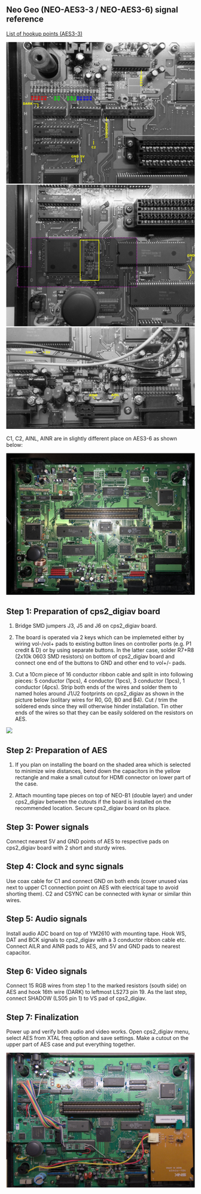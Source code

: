 Neo Geo (NEO-AES3-3 / NEO-AES3-6) signal reference
--------------------------

[List of hookup points (AES3-3)](./aes3-3_hookup_points.txt)

![](aes3-3_hookup_points.jpg)
![](aes3-3_hookup_points2.jpg)
![](aes3-3_hookup_points3.jpg)

C1, C2, AINL, AINR are in slightly different place on AES3-6 as shown below:

![](aes3-6_hookup_points.jpg)

Step 1: Preparation of cps2_digiav board
--------------------------

1. Bridge SMD jumpers J3, J5 and J6 on cps2_digiav board.

2. The board is operated via 2 keys which can be implemeted either by wiring vol-/vol+ pads to existing button lines on controller ports (e.g. P1 credit & D) or by using separate buttons. In the latter case, solder R7+R8 (2x10k 0603 SMD resistors) on bottom of cps2_digiav board and connect one end of the buttons to GND and other end to vol+/- pads.

3. Cut a 10cm piece of 16 conductor ribbon cable and split in into following pieces: 5 conductor (1pcs), 4 conductor (1pcs), 3 conductor (1pcs), 1 conductor (4pcs). Strip both ends of the wires and solder them to named holes around J1/J2 footprints on cps2_digiav as shown in the picture below (solitary wires for R0, G0, B0 and B4). Cut / trim the soldered ends since they will otherwise hinder installation. Tin other ends of the wires so that they can be easily soldered on the resistors on AES.

![](mv1c_rdac_hookup.jpg)


Step 2: Preparation of AES
--------------------------

1. If you plan on installing the board on the shaded area which is selected to minimize wire distances, bend down the capacitors in the yellow rectangle and make a small cutout for HDMI connector on lower part of the case.

2. Attach mounting tape pieces on top of NEO-B1 (double layer) and under cps2_digiav between the cutouts if the board is installed on the recommended location. Secure cps2_digiav board on its place.


Step 3: Power signals
--------------------------

Connect nearest 5V and GND points of AES to respective pads on cps2_digiav board with 2 short and sturdy wires.


Step 4: Clock and sync signals
--------------------------

Use coax cable for C1 and connect GND on both ends (cover unused vias next to upper C1 connection point on AES with electrical tape to avoid shorting them). C2 and CSYNC can be connected with kynar or similar thin wires.


Step 5: Audio signals
--------------------------

Install audio ADC board on top of YM2610 with mounting tape. Hook WS, DAT and BCK signals to cps2_digiav with a 3 conductor ribbon cable etc. Connect AILR and AINR pads to AES, and 5V and GND pads to nearest capacitor.


Step 6: Video signals
--------------------------

Connect 15 RGB wires from step 1 to the marked resistors (south side) on AES and hook 16th wire (DARK) to leftmost LS273 pin 19. As the last step, connect SHADOW (LS05 pin 1) to VS pad of cps2_digiav.


Step 7: Finalization
--------------------------

Power up and verify both audio and video works. Open cps2_digiav menu, select AES from XTAL freq option and save settings. Make a cutout on the upper part of AES case and put everything together.

![](aes3-3_install.jpg)
